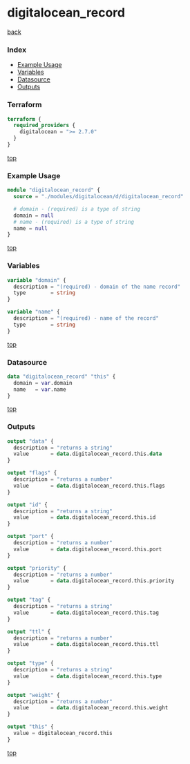 # digitalocean_record

[back](../digitalocean.md)

### Index

- [Example Usage](#example-usage)
- [Variables](#variables)
- [Datasource](#datasource)
- [Outputs](#outputs)

### Terraform

```terraform
terraform {
  required_providers {
    digitalocean = ">= 2.7.0"
  }
}
```

[top](#index)

### Example Usage

```terraform
module "digitalocean_record" {
  source = "./modules/digitalocean/d/digitalocean_record"

  # domain - (required) is a type of string
  domain = null
  # name - (required) is a type of string
  name = null
}
```

[top](#index)

### Variables

```terraform
variable "domain" {
  description = "(required) - domain of the name record"
  type        = string
}

variable "name" {
  description = "(required) - name of the record"
  type        = string
}
```

[top](#index)

### Datasource

```terraform
data "digitalocean_record" "this" {
  domain = var.domain
  name   = var.name
}
```

[top](#index)

### Outputs

```terraform
output "data" {
  description = "returns a string"
  value       = data.digitalocean_record.this.data
}

output "flags" {
  description = "returns a number"
  value       = data.digitalocean_record.this.flags
}

output "id" {
  description = "returns a string"
  value       = data.digitalocean_record.this.id
}

output "port" {
  description = "returns a number"
  value       = data.digitalocean_record.this.port
}

output "priority" {
  description = "returns a number"
  value       = data.digitalocean_record.this.priority
}

output "tag" {
  description = "returns a string"
  value       = data.digitalocean_record.this.tag
}

output "ttl" {
  description = "returns a number"
  value       = data.digitalocean_record.this.ttl
}

output "type" {
  description = "returns a string"
  value       = data.digitalocean_record.this.type
}

output "weight" {
  description = "returns a number"
  value       = data.digitalocean_record.this.weight
}

output "this" {
  value = digitalocean_record.this
}
```

[top](#index)